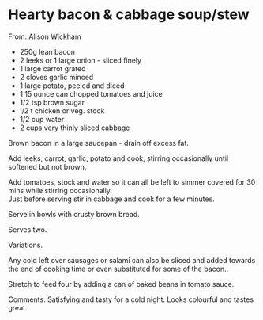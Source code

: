 # Hearty bacon & cabbage soup/stew
From: Alison Wickham

* 250g lean bacon 
* 2 leeks or 1 large onion - sliced finely
* 1 large carrot grated
* 2 cloves garlic minced
* 1 large potato, peeled and diced
* 1 15 ounce can chopped tomatoes and juice
* 1/2 tsp brown sugar
* I/2 t chicken or veg. stock
* 1/2 cup water
* 2 cups very thinly sliced cabbage

Brown bacon in a large saucepan - drain off excess fat. 

Add leeks, carrot, garlic, potato and cook, stirring occasionally until softened but not brown. 

Add tomatoes, stock and  water so it can all be left to simmer covered  for 30 mins while stirring occasionally.  
Just before serving stir in cabbage and cook for a few minutes.

Serve in bowls with crusty brown bread.

Serves two.

Variations.

Any cold left over sausages or salami can also be sliced and added towards the end of cooking time or even substituted for some of the bacon..

Stretch to feed four by adding a can of baked beans in tomato sauce.

Comments: Satisfying and tasty for a cold night. Looks colourful and tastes great.

